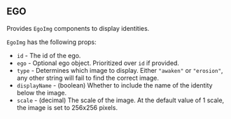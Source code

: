 ## EGO

Provides `EgoImg` components to display identities.

`EgoImg` has the following props:
- `id` - The id of the ego.
- `ego` - Optional ego object. Prioritized over `id` if provided. 
- `type` - Determines which image to display. Either `"awaken"` or `"erosion"`, any other string will fail to find the correct image. 
- `displayName` - (boolean) Whether to include the name of the identity below the image.
- `scale` - (decimal) The scale of the image. At the default value of 1 scale, the image is set to 256x256 pixels.
